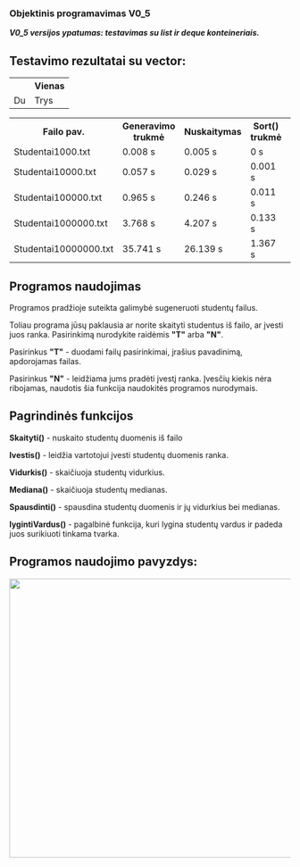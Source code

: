 <h3>Objektinis programavimas V0_5</h3>
<p><b><i>V0_5 versijos ypatumas: testavimas su list ir deque konteineriais.</i></b></p>
<h2>Testavimo rezultatai su vector:</h2>
<table>
    <tr>
        <th><th>Vienas</th></th>
    </tr>
    <tr><td>Du</td><td>Trys</td></tr>
</table>
<table>
    <tr>
        <th>Failo pav.</th>
        <th>Generavimo trukmė</th>
        <th>Nuskaitymas</th>
        <th>Sort() trukmė</th>
        <th>Suskirstymo trukmė</th>
        <th>Surasymas i failus</th>
    </tr>
    <tr>
        <td>Studentai1000.txt</td>
        <td>0.008 s</td>
        <td>0.005 s</td>
        <td>0 s</td>
        <td>0 s</td>
        <td>0 s</td>
    </tr>
    <tr>        
        <td>Studentai10000.txt</td>
        <td>0.057 s</td>
        <td>0.029 s</td>
        <td>0.001 s</td>
        <td>0.001 s</td>
        <td>0.001 s</td>
    </tr>
    <tr>
        <td>Studentai100000.txt</td>
        <td>0.965 s</td>
        <td>0.246 s</td>
        <td>0.011 s</td>
        <td>0.021 s</td>
        <td>0.021 s</td>
    </tr>
    <tr>
        <td>Studentai1000000.txt</td>
        <td>3.768 s</td>
        <td>4.207 s</td>
        <td>0.133 s</td>
        <td>0.246 s</td>
        <td>0.246 s</td>
    </tr>
    <tr>
        <td>Studentai10000000.txt</td>
        <td>35.741 s</td>
        <td>26.139 s</td>
        <td>1.367 s</td>
        <td>2.533 s</td>
        <td>2.533 s</td>
    </tr>
</table>
<h2>Programos naudojimas</h2>
    <p>Programos pradžioje suteikta galimybė sugeneruoti studentų failus.</p>
    <p>Toliau programa jūsų paklausia ar norite skaityti studentus iš failo, ar įvesti juos ranka. Pasirinkimą nurodykite raidėmis <b>"T"</b> arba <b>"N"</b>.</p>
    <p>Pasirinkus <b>"T"</b> - duodami failų pasirinkimai, įrašius pavadinimą, apdorojamas failas.</p>
    <p>Pasirinkus <b>"N"</b> - leidžiama jums pradėti įvestį ranka. Įvesčių kiekis nėra ribojamas, naudotis šia funkcija naudokitės programos nurodymais.</p>
<h2>Pagrindinės funkcijos </h2>
    <p><b>Skaityti()</b> - nuskaito studentų duomenis iš failo</p>
    <p><b>Ivestis()</b> - leidžia vartotojui įvesti studentų duomenis ranka.</p>
    <p><b>Vidurkis()</b> - skaičiuoja studentų vidurkius.</p>
    <p><b>Mediana()</b> - skaičiuoja studentų medianas.</p>
    <p><b>Spausdinti()</b> - spausdina studentų duomenis ir jų vidurkius bei medianas.</p>
    <p><b>lygintiVardus()</b> - pagalbinė funkcija, kuri lygina studentų vardus ir padeda juos surikiuoti tinkama tvarka.</p>
<h2>Programos naudojimo pavyzdys:</h2>
<img src="https://user-images.githubusercontent.com/116721418/225136264-a91244b4-cfee-4a61-bd5f-0bdd5a597343.png" width="900" height="500">
